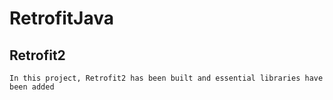 # RetrofitJava
## Retrofit2

`In this project, Retrofit2 has been built and essential libraries have been added`
